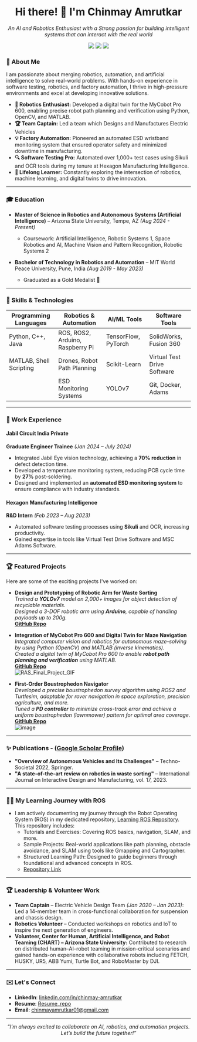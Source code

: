 
<!---
ChinmayAmrutkar/ChinmayAmrutkar is a ✨ special ✨ repository because its `README.md` (this file) appears on your GitHub profile.
You can click the Preview link to take a look at your changes.
--->
<h1 align="center">Hi there! 👋 I'm Chinmay Amrutkar</h1>

<p align="center">
  <em>An AI and Robotics Enthusiast with a Strong passion for building intelligent systems that can interact with the real world</em>
</p>

<p align="center">
  <a href="https://www.linkedin.com/in/chinmay-amrutkar-153375209"><img src="https://img.shields.io/badge/LinkedIn-Connect-blue"></a>
  <a href="https://github.com/ChinmayAmrutkar"><img src="https://img.shields.io/github/followers/yourusername?label=Follow&style=social"></a>
  <a href="mailto:chinmayamrutkar01@gmail.com.com"><img src="https://img.shields.io/badge/Email-Contact%20Me-brightgreen"></a>
</p>

### 🚀 About Me  
I am passionate about merging robotics, automation, and artificial intelligence to solve real-world problems. With hands-on experience in software testing, robotics, and factory automation, I thrive in high-pressure environments and excel at developing innovative solutions.  

- **🌟 Robotics Enthusiast:** Developed a digital twin for the MyCobot Pro 600, enabling precise robot path planning and verification using Python, OpenCV, and MATLAB.
- **🏆 Team Captain:** Led a team which Designs and Manufactures Electric Vehicles
- **💡 Factory Automation:** Pioneered an automated ESD wristband monitoring system that ensured operator safety and minimized downtime in manufacturing.  
- **🔍 Software Testing Pro:** Automated over 1,000+ test cases using Sikuli and OCR tools during my tenure at Hexagon Manufacturing Intelligence.  
- **🌱 Lifelong Learner:** Constantly exploring the intersection of robotics, machine learning, and digital twins to drive innovation.  

---

### 🎓 Education <br>
* **Master of Science in Robotics and Autonomous Systems (Artificial Intelligence)** – Arizona State University, Tempe, AZ _(Aug 2024 - Present)_
  - Coursework: Artificial Intelligence, Robotic Systems 1, Space Robotics and AI, Machine Vision and Pattern Recognition, Robotic Systems 2

* **Bachelor of Technology in Robotics and Automation** – MIT World Peace University, Pune, India _(Aug 2019 - May 2023)_
  - Graduated as a Gold Medalist 🏅

---

### 🔧 Skills & Technologies  

| **Programming Languages** | **Robotics & Automation**   | **AI/ML Tools**         | **Software Tools**         |  
|----------------------------|-----------------------------|--------------------------|----------------------------|  
| Python, C++, Java          | ROS, ROS2, Arduino, Raspberry Pi  | TensorFlow, PyTorch      | SolidWorks, Fusion 360     |  
| MATLAB, Shell Scripting    | Drones, Robot Path Planning        | Scikit-Learn             | Virtual Test Drive Software|  
|                           | ESD Monitoring Systems      | YOLOv7                   | Git, Docker, Adams        |  

---

### 💼 Work Experience  

#### Jabil Circuit India Private  
**Graduate Engineer Trainee** *(Jan 2024 – July 2024)*  
- Integrated Jabil Eye vision technology, achieving a **70% reduction** in defect detection time.  
- Developed a temperature monitoring system, reducing PCB cycle time by **27%** post-soldering.  
- Designed and implemented an **automated ESD monitoring system** to ensure compliance with industry standards.  

#### Hexagon Manufacturing Intelligence  
**R&D Intern** *(Feb 2023 – Aug 2023)*  
- Automated software testing processes using **Sikuli** and OCR, increasing productivity.  
- Gained expertise in tools like Virtual Test Drive Software and MSC Adams Software.  

---

### 🏆 Featured Projects

Here are some of the exciting projects I've worked on:

- **Design and Prototyping of Robotic Arm for Waste Sorting**<br>
  *Trained a **YOLOv7** model on 2,000+ images for object detection of recyclable materials.*<br>
  *Designed a 3-DOF robotic arm using **Arduino**, capable of handling payloads up to 200g.*<br>
  **[GitHub Repo](https://github.com/ChinmayAmrutkar/Design_and_Prototyping_of_Robotic_Arm.git)** 

- **Integration of MyCobot Pro 600 and Digital Twin for Maze Navigation**<br>
  *Integrated computer vision and robotics for autonomous maze-solving by using Python (OpenCV) and MATLAB (inverse kinematics).* <br>
  *Created a digital twin of MyCobot Pro 600 to enable **robot path planning and verification** using MATLAB.*<br>
  **[GitHub Repo](https://github.com/ChinmayAmrutkar/Integration-of-MyCobot-Pro-600-and-Digital-Twin-for-Maze-Navigation.git)** <br>
  ![RAS_Final_Project_GIF](https://github.com/user-attachments/assets/0757dc43-22e4-4c52-b6de-e3589aac3ccf)

- **First-Order Boustrophedon Navigator**<br>
  *Developed a precise boustrophedon survey algorithm using ROS2 and Turtlesim, adaptable for rover navigation in space exploration, precision agriculture, and more.* <br>
  *Tuned a **PD controller** to minimize cross-track error and achieve a uniform boustrophedon (lawnmower) pattern for optimal area coverage.*<br>
  **[GitHub Repo](https://github.com/ChinmayAmrutkar/RAS-SES-598-Space-Robotics-and-AI/blob/main/assignments/first_order_boustrophedon_navigator/README.md)** <br>
  ![image](https://github.com/user-attachments/assets/38ba4f5b-88e4-4e7c-8423-b96feac92bd0)

---

### ✨ Publications - ([Google Scholar Profile](https://scholar.google.com/citations?user=a7ymhIIAAAAJ&hl=en))  

- **"Overview of Autonomous Vehicles and Its Challenges"** – Techno-Societal 2022, Springer.  
- **"A state-of-the-art review on robotics in waste sorting"** – International Journal on Interactive Design and Manufacturing, vol. 17, 2023.  
---
### 🧑‍💻 My Learning Journey with ROS
- I am actively documenting my journey through the Robot Operating System (ROS) in my dedicated repository, [Learning ROS Repository](https://github.com/ChinmayAmrutkar/Learning_ROS.git). This repository includes:
    - Tutorials and Exercises: Covering ROS basics, navigation, SLAM, and more.
    - Sample Projects: Real-world applications like path planning, obstacle avoidance, and SLAM using tools like Gmapping and Cartographer.
    - Structured Learning Path: Designed to guide beginners through foundational and advanced concepts in ROS.
    - [Repository Link](https://github.com/ChinmayAmrutkar/Learning_ROS.git)
---

### 🏆 Leadership & Volunteer Work  

- **Team Captain** – Electric Vehicle Design Team *(Jan 2020 – Jan 2023)*: Led a 14-member team in cross-functional collaboration for suspension and chassis design.  
- **Robotics Volunteer** – Conducted workshops on robotics and IoT to inspire the next generation of engineers. <br>
- **Volunteer, Center for Human, Artificial Intelligence, and Robot Teaming (CHART) – Arizona State University:** Contributed to research on distributed human–AI–robot teaming in mission-critical scenarios and gained hands-on experience with collaborative robots including FETCH, HUSKY, UR5, ABB Yumi, Turtle Bot, and RoboMaster by DJI.
---

### ✉️ Let's Connect

- **LinkedIn**: [linkedin.com/in/chinmay-amrutkar](https://www.linkedin.com/in/chinmay-amrutkar-153375209)
- **Resume**: [Resume_repo](https://github.com/ChinmayAmrutkar/Resume/blob/main/Chinmay_Amrutkar_Resume.pdf)
- **Email**: chinmayamrutkar01@gmail.com

---

<p align="center">
  <em>“I’m always excited to collaborate on AI, robotics, and automation projects. Let’s build the future together!”</em>
</p>
